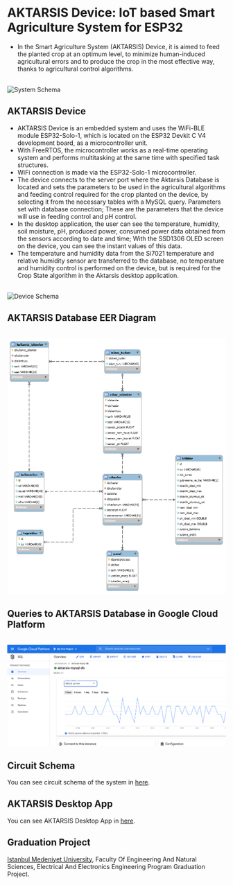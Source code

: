 # AKTARSIS Device: IoT based Smart Agriculture System for ESP32
- In the Smart Agriculture System (AKTARSIS) Device, it is aimed to feed the planted crop at an optimum level, to minimize human-induced agricultural errors and to produce the crop in the most effective way, thanks to agricultural control algorithms.

</br > ![System Schema](https://github.com/tamersum11/esp32-smart-agriculture/blob/master/schema/images/Aktarsis%20Sistem%20%C5%9Eemas%C4%B1.png)

## AKTARSIS Device

- AKTARSIS Device is an embedded system and uses the WiFi-BLE module ESP32-Solo-1, which is located on the ESP32 Devkit C V4 development board, as a microcontroller unit.
- With FreeRTOS, the microcontroller works as a real-time operating system and performs multitasking at the same time with specified task structures.
- WiFi connection is made via the ESP32-Solo-1 microcontroller.
- The device connects to the server port where the Aktarsis Database is located and sets the parameters to be used in the agricultural algorithms and feeding control required for the crop planted on the device, by selecting it from the necessary tables with a MySQL query. Parameters set with database connection; These are the parameters that the device will use in feeding control and pH control.
- In the desktop application, the user can see the temperature, humidity, soil moisture, pH, produced power, consumed power data obtained from the sensors according to date and time; With the SSD1306 OLED screen on the device, you can see the instant values of this data.
- The temperature and humidity data from the Si7021 temperature and relative humidity sensor are transferred to the database, no temperature and humidity control is performed on the device, but is required for the Crop State algorithm in the Aktarsis desktop application.

</br > ![Device Schema](https://github.com/tamersum11/esp32-smart-agriculture/blob/master/schema/images/cihaz-%C5%9Fema.png)

## AKTARSIS Database EER Diagram
</br > ![Aktarsis Database](/schema/images/aktarsisdb-eerdiagram.PNG)

## Queries to AKTARSIS Database in Google Cloud Platform
</br > ![Aktarsis GCP](/schema/images/gcp.png)

## Circuit Schema
You can see circuit schema of the system in [here](/schema/aktarsis_device.fzz).

## AKTARSIS Desktop App
You can see AKTARSIS Desktop App in [here](https://github.com/tamersum11/aktarsis-desktop-app).

## Graduation Project
[Istanbul Medeniyet University](https://www.medeniyet.edu.tr/tr), Faculty Of Engineering And Natural Sciences, Electrical And Electronics Engineering Program Graduation Project.
